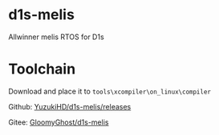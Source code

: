 # d1s-melis
Allwinner melis RTOS for D1s

# Toolchain

Download and place it to `tools\xcompiler\on_linux\compiler`

Github: [YuzukiHD/d1s-melis/releases](https://github.com/YuzukiHD/d1s-melis/releases)

Gitee: [GloomyGhost/d1s-melis](https://gitee.com/GloomyGhost/d1s-melis/releases)

